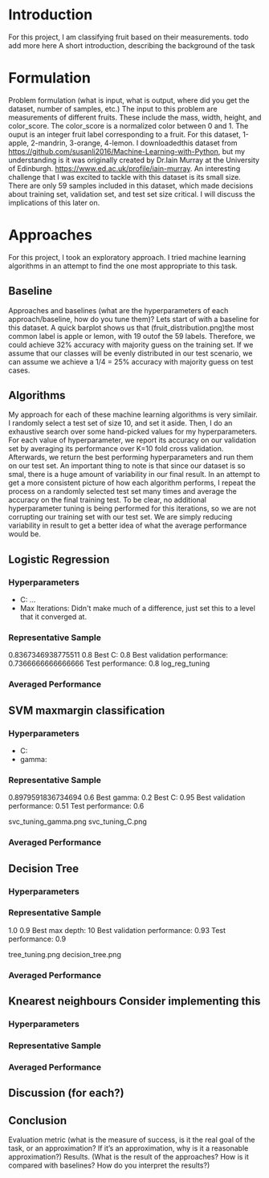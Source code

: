# Introduction
For this project, I am classifying fruit based on their measurements.
todo add more here
A short introduction, describing the background of the task

# Formulation
Problem formulation (what is input, what is output, where did you get the dataset, number of samples, etc.)
The input to this problem are measurements of different fruits. These include the mass, width, height, and color_score. The color_score is a normalized color between 0 and 1. The ouput is an integer fruit label corresponding to a fruit. For this dataset, 1-apple, 2-mandrin, 3-orange, 4-lemon. I downloadedthis dataset from https://github.com/susanli2016/Machine-Learning-with-Python, but my understanding is it was originally created by Dr.Iain Murray at the University of Edinburgh. https://www.ed.ac.uk/profile/iain-murray. An interesting challenge that I was excited to tackle with this dataset is its small size. There are only 59 samples included in this dataset, which made decisions about training set, validation set, and test set size critical. I will discuss the implications of this later on.

# Approaches
For this project, I took an exploratory approach. I tried machine learning algorithms in an attempt to find the one most appropriate to this task.

## Baseline
Approaches and baselines (what are the hyperparameters of each approach/baseline, how do you tune them)?
Lets start of with a baseline for this dataset. A quick barplot shows us that (fruit_distribution.png)the most common label is apple or lemon, with 19 outof the 59 labels. Therefore, we could achieve 32% accuracy with majority guess on the training set. If we assume that our classes will be evenly distributed in our test scenario, we can assume we achieve a 1/4 = 25% accuracy with majority guess on test cases.
## Algorithms
My approach for each of these machine learning algorithms is very similair. I randomly select a test set of size 10, and set it aside. Then, I do an exhaustive search over some hand-picked values for my hyperparameters. For each value of hyperparameter, we report its accuracy on our validation set by averaging its performance over K=10 fold cross validation. Afterwards, we return the best performing hyperparameters and run them on our test set. An important thing to note is that since our dataset is so smal, there is a huge amount of variability in our final result. In an attempt to get a more consistent picture of how each algorithm performs, I repeat the process on a randomly selected test set many times and average the accuracy on the final training test. To be clear, no additional hyperparameter tuning is being performed for this iterations, so we are not corrupting our training set with our test set. We are simply reducing variability in result to get a better idea of what the average performance would be.
## Logistic Regression
### Hyperparameters
* C: ...
* Max Iterations: Didn't make much of a difference, just set this to a level that it converged at.
### Representative Sample
0.8367346938775511 0.8
Best C: 0.8
Best validation performance: 0.7366666666666666
Test performance: 0.8
log_reg_tuning
### Averaged Performance

## SVM maxmargin classification
### Hyperparameters
* C:
* gamma:
### Representative Sample
0.8979591836734694 0.6
Best gamma: 0.2
Best C: 0.95
Best validation performance: 0.51
Test performance: 0.6

svc_tuning_gamma.png
svc_tuning_C.png
### Averaged Performance

## Decision Tree
### Hyperparameters
### Representative Sample
1.0 0.9
Best max depth: 10
Best validation performance: 0.93
Test performance: 0.9

tree_tuning.png
decision_tree.png
### Averaged Performance

## Knearest neighbours Consider implementing this
### Hyperparameters
### Representative Sample
### Averaged Performance

## Discussion (for each?)

## Conclusion

Evaluation metric (what is the measure of success, is it the real goal of the task, or an approximation? If it’s an approximation, why is it a reasonable approximation?)
Results. (What is the result of the approaches? How is it compared with baselines? How do you interpret the results?)
